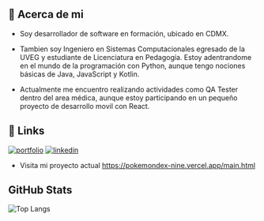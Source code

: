 ## 🚀 Acerca de mi

* Soy desarrollador de software en formación, ubicado en CDMX.

* Tambien soy Ingeniero en Sistemas Computacionales egresado de la UVEG y estudiante de Licenciatura en Pedagogía. Estoy adentrandome en el mundo de la programación con Python, aunque tengo nociones básicas de Java, JavaScript y Kotlin.

* Actualmente me encuentro realizando actividades como QA Tester dentro del area médica, aunque estoy participando en un pequeño proyecto de desarrollo movil con React. 




## 🔗 Links
[![portfolio](https://img.shields.io/badge/my_portfolio-000?style=for-the-badge&logo=ko-fi&logoColor=white)](https://www.ingenieroedermontes.online)
[![linkedin](https://img.shields.io/badge/linkedin-0A66C2?style=for-the-badge&logo=linkedin&logoColor=white)](https://www.linkedin.com/in/eder-alberto-montes-b7696a327)

* Visita mi proyecto actual 
https://pokemondex-nine.vercel.app/main.html


## GitHub Stats

![Top Langs](https://github-readme-stats.vercel.app/api/top-langs/?username=EderMontes1&layout=compact)

